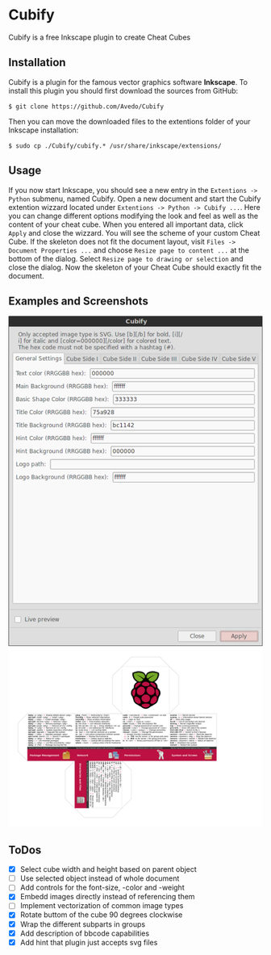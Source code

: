 # Cubify

Cubify is a free Inkscape plugin to create Cheat Cubes

## Installation

Cubify is a plugin for the famous vector graphics software **Inkscape**. To install this plugin you should first download the sources from GitHub:

    $ git clone https://github.com/Avedo/Cubify

Then you can move the downloaded files to the extentions folder of your Inkscape installation:

    $ sudo cp ./Cubify/cubify.* /usr/share/inkscape/extensions/

## Usage

If you now start Inkscape, you should see a new entry in the `Extentions -> Python` submenu, named Cubify. Open a new document and start the Cubify extention wizzard located under `Extentions -> Python -> Cubify ...`. Here you can change different options modifying the look and feel as well as the content of your cheat cube. When you entered all important data, click `Apply` and close the wizzard. You will see the scheme of your custom Cheat Cube. If the skeleton does not fit the document layout, visit `Files -> Document Properties ...` and choose `Resize page to content ...` at the bottom of the dialog. Select `Resize page to drawing or selection` and close the dialog. Now the skeleton of your Cheat Cube should exactly fit the document. 

## Examples and Screenshots

![](./cubify-dialog.png)
![](./cheat-cube.png)

## ToDos

- [x] Select cube width and height based on parent object
- [ ] Use selected object instead of whole document
- [ ] Add controls for the font-size, -color and -weight
- [x] Embedd images directly instead of referencing them
- [ ] Implement vectorization of common image types
- [x] Rotate buttom of the cube 90 degrees clockwise
- [x] Wrap the different subparts in groups
- [x] Add description of bbcode capabilities
- [x] Add hint that plugin just accepts svg files
